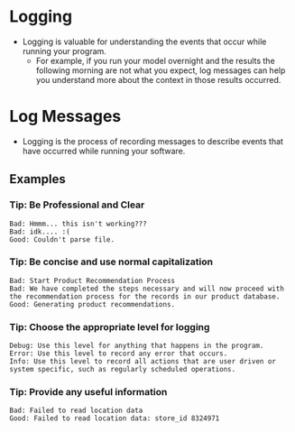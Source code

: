 # Logging
* Logging is valuable for understanding the events that occur while running your program. 
    * For example, if you run your model overnight and the results the following morning are not what you expect, log messages can help you understand more about the context in those results occurred.

# Log Messages
* Logging is the process of recording messages to describe events that have occurred while running your software. 
## Examples
### Tip: Be Professional and Clear
```
Bad: Hmmm... this isn't working???
Bad: idk.... :(
Good: Couldn't parse file.
```
### Tip: Be concise and use normal capitalization
```
Bad: Start Product Recommendation Process
Bad: We have completed the steps necessary and will now proceed with the recommendation process for the records in our product database.
Good: Generating product recommendations.
```
### Tip: Choose the appropriate level for logging
```
Debug: Use this level for anything that happens in the program. 
Error: Use this level to record any error that occurs. 
Info: Use this level to record all actions that are user driven or system specific, such as regularly scheduled operations.
```
### Tip: Provide any useful information
```
Bad: Failed to read location data
Good: Failed to read location data: store_id 8324971
```